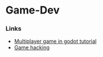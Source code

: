 # Game-Dev

### Links

- [Multiplayer game in godot tutorial](https://heroiclabs.com/blog/announcements/godot-fishgame/)
- [Game hacking](https://gamehacking.academy/GameHackingAcademy.pdf)
